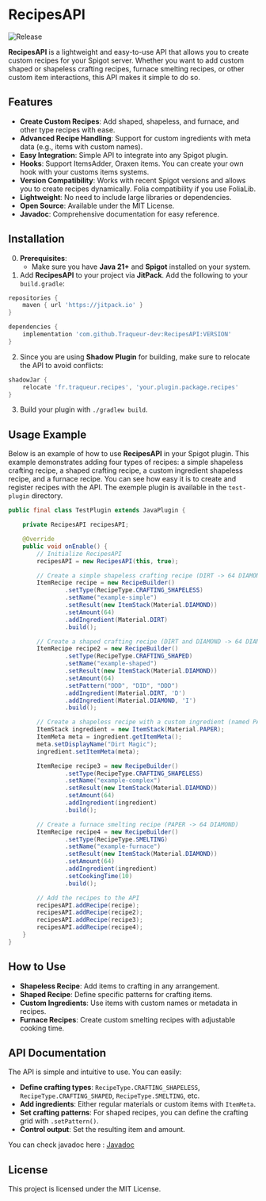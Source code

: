 # RecipesAPI

![Release](https://img.shields.io/github/v/tag/Traqueur-dev/RecipesAPI?label=latest&sort=semver)

**RecipesAPI** is a lightweight and easy-to-use API that allows you to create custom recipes for your Spigot server. Whether you want to add custom shaped or shapeless crafting recipes, furnace smelting recipes, or other custom item interactions, this API makes it simple to do so.

## Features
- **Create Custom Recipes**: Add shaped, shapeless, and furnace, and other type recipes with ease.
- **Advanced Recipe Handling**: Support for custom ingredients with meta data (e.g., items with custom names).
- **Easy Integration**: Simple API to integrate into any Spigot plugin.
- **Hooks**: Support ItemsAdder, Oraxen items. You can create your own hook with your customs items systems.
- **Version Compatibility**: Works with recent Spigot versions and allows you to create recipes dynamically. Folia compatibility if you use FoliaLib.
- **Lightweight**: No need to include large libraries or dependencies.
- **Open Source**: Available under the MIT License.
- **Javadoc**: Comprehensive documentation for easy reference.

## Installation

0. **Prerequisites**: 
   - Make sure you have **Java 21+** and **Spigot** installed on your system.
1. Add **RecipesAPI** to your project via **JitPack**. Add the following to your `build.gradle`:

```groovy
repositories {
    maven { url 'https://jitpack.io' }
}

dependencies {
    implementation 'com.github.Traqueur-dev:RecipesAPI:VERSION'
}
```

2. Since you are using **Shadow Plugin** for building, make sure to relocate the API to avoid conflicts:

```groovy
shadowJar {
    relocate 'fr.traqueur.recipes', 'your.plugin.package.recipes'
}
```

3. Build your plugin with `./gradlew build`.

## Usage Example

Below is an example of how to use **RecipesAPI** in your Spigot plugin. 
This example demonstrates adding four types of recipes: a simple shapeless crafting recipe, a shaped crafting recipe, a custom ingredient shapeless recipe, and a furnace recipe.
You can see how easy it is to create and register recipes with the API.
The exemple plugin is available in the `test-plugin` directory.

```java
public final class TestPlugin extends JavaPlugin {

    private RecipesAPI recipesAPI;

    @Override
    public void onEnable() {
        // Initialize RecipesAPI
        recipesAPI = new RecipesAPI(this, true);

        // Create a simple shapeless crafting recipe (DIRT -> 64 DIAMOND)
        ItemRecipe recipe = new RecipeBuilder()
                .setType(RecipeType.CRAFTING_SHAPELESS)
                .setName("example-simple")
                .setResult(new ItemStack(Material.DIAMOND))
                .setAmount(64)
                .addIngredient(Material.DIRT)
                .build();

        // Create a shaped crafting recipe (DIRT and DIAMOND -> 64 DIAMOND)
        ItemRecipe recipe2 = new RecipeBuilder()
                .setType(RecipeType.CRAFTING_SHAPED)
                .setName("example-shaped")
                .setResult(new ItemStack(Material.DIAMOND))
                .setAmount(64)
                .setPattern("DDD", "DID", "DDD")
                .addIngredient(Material.DIRT, 'D')
                .addIngredient(Material.DIAMOND, 'I')
                .build();

        // Create a shapeless recipe with a custom ingredient (named PAPER)
        ItemStack ingredient = new ItemStack(Material.PAPER);
        ItemMeta meta = ingredient.getItemMeta();
        meta.setDisplayName("Dirt Magic");
        ingredient.setItemMeta(meta);

        ItemRecipe recipe3 = new RecipeBuilder()
                .setType(RecipeType.CRAFTING_SHAPELESS)
                .setName("example-complex")
                .setResult(new ItemStack(Material.DIAMOND))
                .setAmount(64)
                .addIngredient(ingredient)
                .build();

        // Create a furnace smelting recipe (PAPER -> 64 DIAMOND)
        ItemRecipe recipe4 = new RecipeBuilder()
                .setType(RecipeType.SMELTING)
                .setName("example-furnace")
                .setResult(new ItemStack(Material.DIAMOND))
                .setAmount(64)
                .addIngredient(ingredient)
                .setCookingTime(10)
                .build();

        // Add the recipes to the API
        recipesAPI.addRecipe(recipe);
        recipesAPI.addRecipe(recipe2);
        recipesAPI.addRecipe(recipe3);
        recipesAPI.addRecipe(recipe4);
    }
}
```

## How to Use

- **Shapeless Recipe**: Add items to crafting in any arrangement.
- **Shaped Recipe**: Define specific patterns for crafting items.
- **Custom Ingredients**: Use items with custom names or metadata in recipes.
- **Furnace Recipes**: Create custom smelting recipes with adjustable cooking time.

## API Documentation
The API is simple and intuitive to use. You can easily:
- **Define crafting types**: `RecipeType.CRAFTING_SHAPELESS`, `RecipeType.CRAFTING_SHAPED`,
`RecipeType.SMELTING`, etc.
- **Add ingredients**: Either regular materials or custom items with `ItemMeta`.
- **Set crafting patterns**: For shaped recipes, you can define the crafting grid with `.setPattern()`.
- **Control output**: Set the resulting item and amount.

You can check javadoc here : [Javadoc](https://jitpack.io/com/github/Traqueur-dev/RecipesAPI/latest/javadoc/)

## License
This project is licensed under the MIT License.
